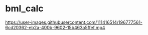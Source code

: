 # bml_calc


https://user-images.githubusercontent.com/111416514/196777561-6cd20362-eb2a-400b-9602-15b463a5ffef.mp4


